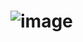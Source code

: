 # ![image](https://github.com/aztecprod/Diploma/assets/25949605/6e1dc071-2b85-42b3-8925-cf4803bd56f3)

